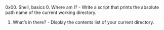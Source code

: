 0x00. Shell, basics
0. Where am I? - Write a script that prints the absolute path name of the current working directory.
1. What’s in there? - Display the contents list of your current directory.

